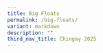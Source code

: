 ```yaml
---
title: Big Floats
permalink: /big-floats/
variant: markdown
description: ""
third_nav_title: Chingay 2025
---
```


